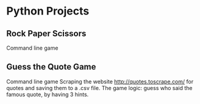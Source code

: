 # Python Projects

## Rock Paper Scissors
Command line game

## Guess the Quote Game
Command line game 
Scraping the website http://quotes.toscrape.com/ for quotes and saving them to a .csv file. The game logic: guess who said the famous quote, by having 3 hints. 
